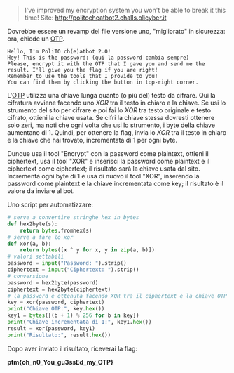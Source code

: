 > I've improved my encryption system you won't be able to break it this time!
> Site: http://politocheatbot2.challs.olicyber.it

Dovrebbe essere un revamp del file versione uno, "migliorato" in sicurezza: ora, chiede un [OTP](https://it.wikipedia.org/wiki/Cifrario_di_Vernam).

```
Hello, I'm PoliTO ch(e)atbot 2.0!
Hey! This is the password: (qui la password cambia sempre)
Please, encrypt it with the OTP that I gave you and send me the result. I'll give you the flag if you are right!
Remember to use the tools that I provide to you!
You can find them by clicking the button in top-right corner.
```

L'[OTP](https://it.wikipedia.org/wiki/Cifrario_di_Vernam) utilizza una chiave lunga quanto (o più del) testo da cifrare.
Qui la cifratura avviene facendo uno *XOR* tra il testo in chiaro e la chiave.
Se usi lo strumento del sito per cifrare e poi fai lo *XOR* tra testo originale e testo cifrato, ottieni la chiave usata.
Se cifri la chiave stessa dovresti ottenere solo zeri, ma noti che ogni volta che usi lo strumento, i byte della chiave aumentano di 1. Quindi, per ottenere la flag, invia lo *XOR* tra il testo in chiaro e la chiave che hai trovato, incrementata di 1 per ogni byte.

Dunque usa il tool "Encrypt" con la password come plaintext, ottieni il ciphertext, usa il tool "XOR" e inserisci la password come plaintext e il ciphertext come ciphertext; il risultato sarà la chiave usata dal sito. Incrementa ogni byte di 1 e usa di nuovo il tool "XOR", inserendo la password come plaintext e la chiave incrementata come key; il risultato è il valore da inviare al bot.

Uno script per automatizzare:

```python
# serve a convertire stringhe hex in bytes
def hex2byte(s):
	return bytes.fromhex(s)
# serve a fare lo xor
def xor(a, b):
	return bytes([x ^ y for x, y in zip(a, b)])
# valori settabili
password = input("Password: ").strip()
ciphertext = input("Ciphertext: ").strip()
# conversione
password = hex2byte(password)
ciphertext = hex2byte(ciphertext)
# la password è ottenuta facendo XOR tra il ciphertext e la chiave OTP
key = xor(password, ciphertext)
print("Chiave OTP:", key.hex())
key1 = bytes([(b + 1) % 256 for b in key])
print("Chiave incrementata di 1:", key1.hex())
result = xor(password, key1)
print("Risultato:", result.hex())
```

Dopo aver inviato il risultato, riceverai la flag:

**ptm{oh_n0_You_gu3ssEd_my_OTP}**